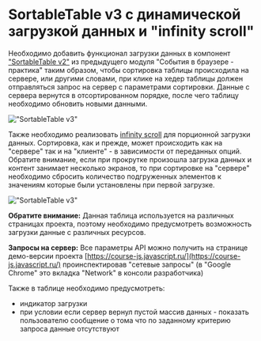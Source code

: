 # SortableTable v3 с динамической загрузкой данных и "infinity scroll"
  
Необходимо добавить функционал загрузки данных в компонент ["SortableTable v2"](taskbook:events-practice/sortable-table-v2)
из предыдущего модуля "События в браузере - практика" таким образом, чтобы
сортировка таблицы происходила на сервере, или другими словами, при клике на хедер 
таблицы должен отправляться запрос на сервер с параметрами сортировки. 
Данные с сервера вернутся в отсортированном порядке, после чего таблицу необходимо обновить новыми данными.

!["SortableTable v3"](sortable-table-v3.gif)

Также необходимо реализовать [infinity scroll](https://en.wiktionary.org/wiki/infinite_scroll) для порционной загрузки данных.
Сортировка, как и прежде, может происходить как на "сервере" так и на "клиенте" - в зависимости от переданных опций.
Обратите внимание, если при прокрутке произошла загрузка данных и контент занимает несколько экранов, то при сортировке
на "сервере" необходимо сбросить количество подгруженных элементов к значениям которые были установлены при первой загрузке.

!["SortableTable v3"](infinite_scroll.gif)

**Обратите внимание:**
Данная таблица используется на различных страницах проекта, поэтому необходимо предусмотреть
возможность загрузки данные с различных ресурсов.

**Запросы на сервер:**
Все параметры API можно получить на странице демо-версии проекта [https://course-js.javascript.ru/](https://course-js.javascript.ru/)
проинспектировав "сетевые запросы" (в "Google Chrome" это вкладка "Network" в консоли разработчика)

Также в таблице необходимо предусмотреть:
* индикатор загрузки
* при условии если сервер вернул пустой массив данных - показать пользователю сообщение о тома что 
по заданному критерию запроса данные отсутствуют
